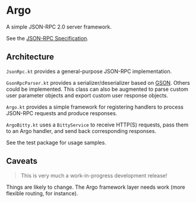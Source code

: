 # Argo

A simple JSON-RPC 2.0 server framework.

See the [JSON-RPC Specification](http://www.jsonrpc.org/specification).

## Architecture

`JsonRpc.kt` provides a general-purpose JSON-RPC implementation.

`GsonRpcParser.kt` provides a serializer/deserializer based on [GSON](https://github.com/google/gson). Others could be implemented. This class can also be augmented to parse custom user parameter objects and export custom user response objects.

`Argo.kt` provides a simple framework for registering handlers to process JSON-RPC requests and produce responses.

`ArgoBitty.kt` uses a `BittyService` to receive HTTP(S) requests, pass them to an Argo handler, and send back corresponding responses.

See the test package for usage samples.

## Caveats

> This is very much a work-in-progress development release!

Things are likely to change. The Argo framework layer needs work (more flexible routing, for instance). 